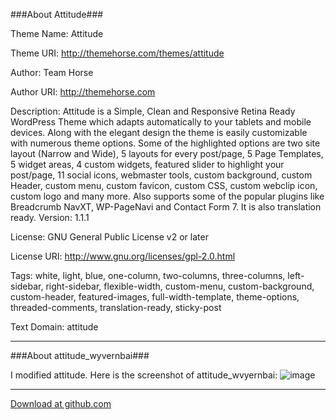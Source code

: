###About Attitude###

Theme Name: Attitude

Theme URI: http://themehorse.com/themes/attitude

Author: Team Horse

Author URI: http://themehorse.com

Description: Attitude is a Simple, Clean and Responsive Retina Ready WordPress Theme which adapts automatically to your tablets and mobile devices. Along with the elegant design the theme is easily customizable with numerous theme options. Some of the highlighted options are two site layout (Narrow and Wide), 5 layouts for every post/page, 5 Page Templates, 5 widget areas, 4 custom widgets, featured slider to highlight your post/page, 11 social icons, webmaster tools, custom background, custom Header, custom menu, custom favicon, custom CSS, custom webclip icon, custom logo and many more. Also supports some of the popular plugins like Breadcrumb NavXT, WP-PageNavi and Contact Form 7. It is also translation ready.
Version: 1.1.1

License: GNU General Public License v2 or later

License URI: http://www.gnu.org/licenses/gpl-2.0.html

Tags: white, light, blue, one-column, two-columns, three-columns, left-sidebar, right-sidebar, flexible-width, custom-menu, custom-background, custom-header, featured-images, full-width-template, theme-options, threaded-comments, translation-ready, sticky-post

Text Domain: attitude

------

###About attitude_wyvernbai###

I modified attitude. Here is the screenshot of attitude_wvyernbai:
![image](http://www.asiteof.me/uploads/img/attitude.png)

---

[Download at github.com](https://github.com/wyvernbai/attitude_wyvernbai)